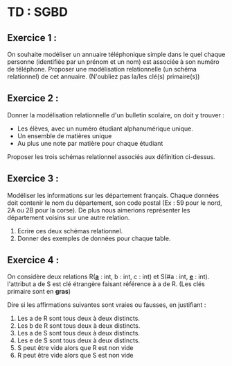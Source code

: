 # TD : SGBD

## Exercice 1 :

On souhaite modéliser un annuaire téléphonique simple dans le quel chaque personne (identifiée par un prénom et un nom) est associée à son numéro de téléphone. Proposer une modélisation relationnelle (un schéma relationnel) de cet annuaire. (N'oubliez pas la/les clé(s) primaire(s))

## Exercice 2 :

Donner la modélisation relationnelle d'un bulletin scolaire, on doit y trouver :

- Les élèves, avec un numéro étudiant alphanumérique unique.
- Un ensemble de matières unique
- Au plus une note par matière pour chaque étudiant

Proposer les trois schémas relationnel associés aux définition ci-dessus.

## Exercice 3 :

Modéliser les informations sur les département français. Chaque données doit contenir le nom du département, son code postal (Ex : 59 pour le nord, 2A ou 2B pour la corse). De plus nous aimerions représenter les département voisins sur une autre relation.

1. Ecrire ces deux schémas relationnel. 
2. Donner des exemples de données pour chaque table.

## Exercice 4 :

On considère deux relations R(<u>**a**</u> : int, b : int, c : int) et S(#a : int, **<u>e**</u> : int). l'attribut a de S est clé étrangère faisant référence à a de R. (Les clés primaire sont en **gras**)

Dire si les affirmations suivantes sont vraies ou fausses, en justifiant :

1. Les a de R sont tous deux à deux distincts.
2. Les b de R sont tous deux à deux distincts.
3. Les a de S sont tous deux à deux distincts.
4. Les e de S sont tous deux à deux distincts.
5. S peut être vide alors que R est non vide
6. R peut être vide alors que S est non vide